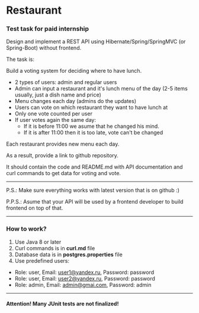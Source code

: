 # Restaurant
### Test task for paid internship

Design and implement a REST API using Hibernate/Spring/SpringMVC (or Spring-Boot) without frontend.

The task is:

Build a voting system for deciding where to have lunch.

* 2 types of users: admin and regular users
* Admin can input a restaurant and it's lunch menu of the day (2-5 items usually, just a dish name and price)
* Menu changes each day (admins do the updates)
* Users can vote on which restaurant they want to have lunch at
* Only one vote counted per user
* If user votes again the same day:
  * If it is before 11:00 we asume that he changed his mind.
  * If it is after 11:00 then it is too late, vote can't be changed
  
Each restaurant provides new menu each day.

As a result, provide a link to github repository.

It should contain the code and README.md with API documentation and curl commands to get data for voting and vote.

---
P.S.: Make sure everything works with latest version that is on github :)

P.P.S.: Asume that your API will be used by a frontend developer to build frontend on top of that.

---

### How to work?

1. Use Java 8 or later
2. Curl commands is in **curl.md** file
3. Database data is in **postgres.properties** file 
4. Use predefined users:
* Role: user, Email: user1@yandex.ru, Password: password
* Role: user, Email: user2@yandex.ru, Password: password
* Role: admin, Email: admin@gmai.com, Password: admin

---

#### Attention! Many JUnit tests are not finalized!